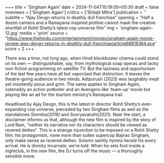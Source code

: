 +++
title = 'Singham Again'
date = 2024-11-04T10:19:05+05:30
draft = false
mreviews = ['Singham Again']
critics = ['Shilajit Mitra']
publication = ''
subtitle = "Ajay Devgn returns in deathly dull franchise"
opening = "Half a dozen cameos and a Ramayana-inspired plotline cannot mask the creative shortfall of Rohit Shetty’s latest cop universe film"
img = 'singham-again-12.jpg'
media = 'print'
source = "https://www.thehindu.com/entertainment/movies/singham-again-movie-review-ajay-devgn-returns-in-deathly-dull-franchise/article68819364.ece"
score = 2
+++

There was a time, not long ago, when Hindi blockbuster cinema could stand on its own — distinguishable, say, from mythological soap operas and tacky non-fiction programming on satellite TV. But the laziness and opportunism of the last few years have all but vaporized that distinction. It leaves the theatre-going audience in two minds. Adipurush (2023) was laughably inept yet insistently pious and grim. The same applies to Singham Again, ostensibly an action potboiler and an Avengers-like ‘team-up’ movie but playing like an ad for the tourism ministry’s Ramayana trail.

Headlined by Ajay Devgn, this is the latest in director Rohit Shetty’s ever-expanding cop universe, preceded by two Singham films as well as the standalones Simmba(2018) and Sooryavanshi(2021). Near the start, a disclaimer informs us that, although the new film is inspired by the story of Lord Ram, “neither its narrative nor its characters should be viewed as revered deities”. This is a strange injunction to be imposed on a Rohit Shetty film: his protagonists, none more than sullen supercop Bajirao Singham, only make sense as revered deities. Solemn saintly hymns herald his every arrival. He is divinity incarnate, we’re told. When he sets foot inside a nightclub, in the new film, the DJ turns off the music — a thoroughly sensible move.
